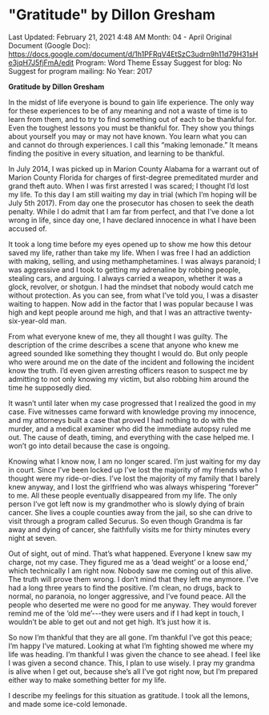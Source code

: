 # "Gratitude" by Dillon Gresham

Last Updated: February 21, 2021 4:48 AM
Month: 04 - April
Original Document (Google Doc): https://docs.google.com/document/d/1h1PFRqV4EtSzC3udrn9h11d79H31sHe3jqH7J5fjFmA/edit
Program: Word Theme Essay
Suggest for blog: No
Suggest for program mailing: No
Year: 2017

**Gratitude by Dillon Gresham**

In the midst of life everyone is bound to gain life experience. The only way for these experiences to be of any meaning and not a waste of time is to learn from them, and to try to find something out of each to be thankful for. Even the toughest lessons you must be thankful for. They show you things about yourself you may or may not have known. You learn what you can and cannot do through experiences. I call this “making lemonade.” It means finding the positive in every situation, and learning to be thankful.

In July 2014, I was picked up in Marion County Alabama for a warrant out of Marion County Florida for charges of first-degree premeditated murder and grand theft auto. When I was first arrested I was scared; I thought I’d lost my life. To this day I am still waiting my day in trial (which I’m hoping will be July 5th 2017). From day one the prosecutor has chosen to seek the death penalty. While I do admit that I am far from perfect, and that I’ve done a lot wrong in life, since day one, I have declared innocence in what I have been accused of.

It took a long time before my eyes opened up to show me how this detour saved my life, rather than take my life. When I was free I had an addiction with making, selling, and using methamphetamines. I was always paranoid; I was aggressive and I took to getting my adrenaline by robbing people, stealing cars, and arguing. I always carried a weapon, whether it was a glock, revolver, or shotgun. I had the mindset that nobody would catch me without protection. As you can see, from what I’ve told you, I was a disaster waiting to happen. Now add in the factor that I was popular because I was high and kept people around me high, and that I was an attractive twenty-six-year-old man.

From what everyone knew of me, they all thought I was guilty. The description of the crime describes a scene that anyone who knew me agreed sounded like something they thought I would do. But only people who were around me on the date of the incident and following the incident know the truth. I’d even given arresting officers reason to suspect me by admitting to not only knowing my victim, but also robbing him around the time he supposedly died.

It wasn’t until later when my case progressed that I realized the good in my case. Five witnesses came forward with knowledge proving my innocence, and my attorneys built a case that proved I had nothing to do with the murder, and a medical examiner who did the immediate autopsy ruled me out. The cause of death, timing, and everything with the case helped me. I won’t go into detail because the case is ongoing.

Knowing what I know now, I am no longer scared. I’m just waiting for my day in court. Since I’ve been locked up I’ve lost the majority of my friends who I thought were my ride-or-dies. I’ve lost the majority of my family that I barely knew anyway, and I lost the girlfriend who was always whispering “forever” to me. All these people eventually disappeared from my life. The only person I’ve got left now is my grandmother who is slowly dying of brain cancer. She lives a couple counties away from the jail, so she can drive to visit through a program called Securus. So even though Grandma is far away and dying of cancer, she faithfully visits me for thirty minutes every night at seven.

Out of sight, out of mind. That’s what happened. Everyone I knew saw my charge, not my case. They figured me as a ‘dead weight’ or a loose end,’ which technically I am right now. Nobody saw me coming out of this alive. The truth will prove them wrong. I don’t mind that they left me anymore. I’ve had a long three years to find the positive. I’m clean, no drugs, back to normal, no paranoia, no longer aggressive, and I’ve found peace. All the people who deserted me were no good for me anyway. They would forever remind me of the ‘old me’---they were users and if I had kept in touch, I wouldn’t be able to get out and not get high. It’s just how it is.

So now I’m thankful that they are all gone. I’m thankful I’ve got this peace; I’m happy I’ve matured. Looking at what I’m fighting showed me where my life was heading. I’m thankful I was given the chance to see ahead. I feel like I was given a second chance. This, I plan to use wisely. I pray my grandma is alive when I get out, because she’s all I’ve got right now, but I’m prepared either way to make something better for my life.

I describe my feelings for this situation as gratitude. I took all the lemons, and made some ice-cold lemonade.